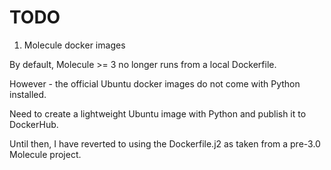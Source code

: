 # TODO

1. Molecule docker images

By default, Molecule >= 3 no longer runs from a local Dockerfile.

However - the official Ubuntu docker images do not come with Python installed.

Need to create a lightweight Ubuntu image with Python and publish it to DockerHub.

Until then, I have reverted to using the Dockerfile.j2 as taken from a pre-3.0 Molecule project.
